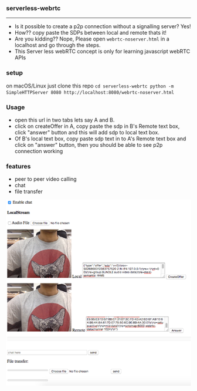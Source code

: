 ### serverless-webrtc
---
* Is it possible to create a p2p connection without a signalling server? 
Yes!
* How?? copy paste the SDPs between local and remote thats it!
* Are you kidding?? Nope, Please open `webrtc-noserver.html` in a localhost and go through the steps. 
* This Server less webRTC concept is only for learning javascript webRTC APIs

### setup
on macOS/Linux just clone this repo
`
cd serverless-webrtc
python -m SimpleHTTPServer 8080
http://localhost:8080/webrtc-noserver.html
`
### Usage
* open this url in two tabs lets say A and B.
* click on createOffer in A, copy paste the sdp in B's Remote text box, click "answer" button and this will add sdp to local text box.
* Of B's local text box, copy paste sdp text in to A's Remote text box and click on "answer" button, then you should be able to see p2p connection working

### features
* peer to peer video calling
* chat
* file transfer


![serverless-webrtc](snap.png)